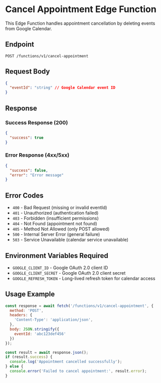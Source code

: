 # Cancel Appointment Edge Function

This Edge Function handles appointment cancellation by deleting events from Google Calendar.

## Endpoint

`POST /functions/v1/cancel-appointment`

## Request Body

```json
{
  "eventId": "string" // Google Calendar event ID
}
```

## Response

### Success Response (200)
```json
{
  "success": true
}
```

### Error Response (4xx/5xx)
```json
{
  "success": false,
  "error": "Error message"
}
```

## Error Codes

- `400` - Bad Request (missing or invalid eventId)
- `401` - Unauthorized (authentication failed)
- `403` - Forbidden (insufficient permissions)
- `404` - Not Found (appointment not found)
- `405` - Method Not Allowed (only POST allowed)
- `500` - Internal Server Error (general failure)
- `503` - Service Unavailable (calendar service unavailable)

## Environment Variables Required

- `GOOGLE_CLIENT_ID` - Google OAuth 2.0 client ID
- `GOOGLE_CLIENT_SECRET` - Google OAuth 2.0 client secret
- `GOOGLE_REFRESH_TOKEN` - Long-lived refresh token for calendar access

## Usage Example

```javascript
const response = await fetch('/functions/v1/cancel-appointment', {
  method: 'POST',
  headers: {
    'Content-Type': 'application/json',
  },
  body: JSON.stringify({
    eventId: 'abc123def456'
  })
});

const result = await response.json();
if (result.success) {
  console.log('Appointment cancelled successfully');
} else {
  console.error('Failed to cancel appointment:', result.error);
}
```